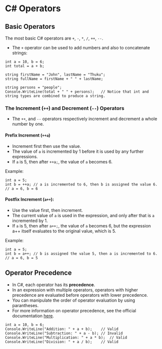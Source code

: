 # C# Operators
## Basic Operators
The most basic C# operators are `+`, `-`, `*`, `/`, `++`, `--`.

- The `+` operator can be used to add numbers and also to 
concatenate strings:

```
int a = 10, b = 6;
int total = a + b;

string firstName = "John", lastName = "Thuku";
string fullName = firstName + " " + lastName;

string persons = "people";
Console.WriteLine(total + " " + persons);	// Notice that int and string types are combined to produce a string.
```

### The Increment (`++`) and Decrement (`--`) Operators
- The `++`, and `--` operators respectively increment and decrement a whole number by 
one.

#### Prefix Increment (`++a`)
- Increment first then use the value.
- The value of `a` is incremented by 1 before it is used by 
any further expressions.
- If `a` is 5, then after `++a;`, the value of `a` becomes 6.

Example:
```
int a = 5;
int b = ++a; // a is incremented to 6, then b is assigned the value 6.
// a = 6, b = 6
```

#### Postfix Increment (`a++`):
- Use the value first, then increment.
- The current value of `a` is used in the expression, and only after 
that is `a` incremented by 1.
- If `a` is 5, then after `a++;`, the value of `a` becomes 6, 
but the expression a++ itself evaluates to the original value, 
which is 5.

Example:
```
int a = 5;
int b = a++; // b is assigned the value 5, then a is incremented to 6.
// a = 6, b = 5
```

## Operator Precedence
- In C#, each operator has its <b>precedence</b>.
- In an expression with multiple operators, operators 
with higher precedence are evaluated before operators 
with lower precedence.
- You can manipulate the order of operator evaluation by using 
parantheses.
- For more information on operator precedence, see the official documentation
[here](https://learn.microsoft.com/en-us/dotnet/csharp/language-reference/operators/#operator-precedence).

```
int a = 10, b = 6;
Console.WriteLine("Addition: " + a + b);	// Valid
Console.WriteLine("Subtraction: " + a - b);	// Invalid
Console.WriteLine("Multiplication: " + a * b);	// Valid
Console.WriteLine("Division: " + a / b);	// Valid

```

